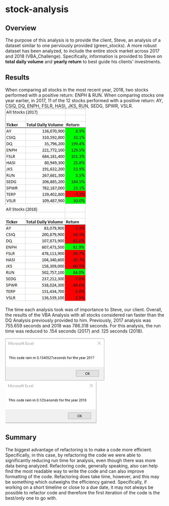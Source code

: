 # stock-analysis

## Overview
The purpose of this analysis is to provide the client, Steve, an analysis of a dataset similar to one perviously provided (green_stocks). A more robust dataset has been analyzed, to include the entire stock market across 2017 and 2018 (VBA_Challenge). Specifically, information is provided to Steve on **total daily volume** and **yearly return** to best guide his clients' investments. 

## Results
When comparing all stocks in the most recent year, 2018, two stocks performed with a positive return: ENPH & RUN. When comparing stocks one year earlier, in 2017, 11 of the 12 stocks performed with a positive return: AY, CSIQ, DQ, ENPH, FSLR, HASI, JKS, RUN, SEDG, SPWR, VSLR. 
![2017Results](https://github.com/tarajarell/stock-analysis/blob/master/resources/2017%20Results.jpg)
![2018Results](https://github.com/tarajarell/stock-analysis/blob/master/resources/2018%20Results.jpg)

The time each analysis took was of importance to Steve, our client. Overall, the results of the VBA Analysis with all stocks considered ran faster than the DQ Analysis previously provided to him. Previously, 2017 analysis was 755.659 seconds and 2018 was 786.318 seconds. For this analysis, the run time was reduced to .154 seconds (2017) and .125 seconds (2018).

![2017Timer](https://github.com/tarajarell/stock-analysis/blob/master/resources/2017.jpg)
![2018Timer](https://github.com/tarajarell/stock-analysis/blob/master/resources/2018.jpg)

## Summary
The biggest advantage of refactoring is to make a code more efficient. Specifically, in this case, by refactoring the code we were able to significantly reducing run time for analysis, even though there was more data being analyzed. Refactoring code, generally speaking, also can help find the most readable way to write the code and can also improve formatting of the code.
Refactoring does take time, however, and this may be something which outweighs the efficiency gained. Specifically, if working on a short timeline or close to a due date, it may not always be possible to refactor code and therefore the first iteration of the code is the best/only one to go with. 
